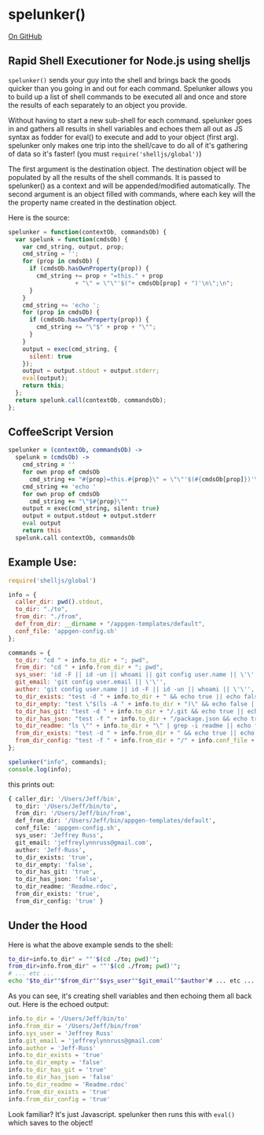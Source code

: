 # spelunker()

[On GitHub](https://github.com/Jeff-Russ/spelunker-node-shelljs)

## Rapid Shell Executioner for Node.js using shelljs

`spelunker()` sends your guy into the shell and brings back the goods quicker than you going in and out for each command. Spelunker allows you to build up a list of shell commands to be executed all and once and store the results of each separately to an object you provide.  

Without having to start a new sub-shell for each command. spelunker goes in and gathers all results in shell variables and echoes them all out as JS syntax as fodder for eval() to execute and add to your object (first arg). spelunker only makes one trip into the shell/cave to do all of it's gathering of data so it's faster! (you must `require('shelljs/global')`)  

The first argument is the destination object. The destination object will be populated by all the results of the shell commands. It is passed to spelunker() as a context and will be appended/modified automatically. The second argument is an object filled with commands, where each key will the the property name created in the destination object. 

Here is the source:  

```javascript
spelunker = function(contextOb, commandsOb) {
  var spelunk = function(cmdsOb) {
    var cmd_string, output, prop;
    cmd_string = '';
    for (prop in cmdsOb) {
      if (cmdsOb.hasOwnProperty(prop)) {
        cmd_string += prop + "=this." + prop 
                   + "\" = \"\"'$("+ cmdsOb[prop] + ")'\n\";\n";
      }
    }
    cmd_string += 'echo ';
    for (prop in cmdsOb) {
      if (cmdsOb.hasOwnProperty(prop)) {
        cmd_string += "\"$" + prop + "\"";
      }
    }
    output = exec(cmd_string, {
      silent: true
    });
    output = output.stdout + output.stderr;
    eval(output);
    return this;
  };
  return spelunk.call(contextOb, commandsOb);
};
```

## CoffeeScript Version

```coffee
spelunker = (contextOb, commandsOb) ->
  spelunk = (cmdsOb) ->
    cmd_string = ''
    for own prop of cmdsOb
      cmd_string += "#{prop}=this.#{prop}\" = \"\"'$(#{cmdsOb[prop]})'\n\";\n"
    cmd_string += 'echo '
    for own prop of cmdsOb
      cmd_string += "\"$#{prop}\""
    output = exec(cmd_string, silent: true)
    output = output.stdout + output.stderr
    eval output
    return this
  spelunk.call contextOb, commandsOb
```

## Example Use: 

```javascript
require('shelljs/global')

info = {
  caller_dir: pwd().stdout,
  to_dir: "./to",
  from_dir: "./from",
  def_from_dir: __dirname + "/appgen-templates/default",
  conf_file: 'appgen-config.sh'
};

commands = {
  to_dir: "cd " + info.to_dir + "; pwd",
  from_dir: "cd " + info.from_dir + "; pwd",
  sys_user: 'id -F || id -un || whoami || git config user.name || \'\'',
  git_email: 'git config user.email || \'\'',
  author: 'git config user.name || id -F || id -un || whoami || \'\'',
  to_dir_exists: "test -d " + info.to_dir + " && echo true || echo false",
  to_dir_empty: "test \"$(ls -A " + info.to_dir + ")\" && echo false || echo true",
  to_dir_has_git: "test -d " + info.to_dir + "/.git && echo true || echo false",
  to_dir_has_json: "test -f " + info.to_dir + "/package.json && echo true || echo false",
  to_dir_readme: "ls \"" + info.to_dir + "\" | grep -i readme || echo false",
  from_dir_exists: "test -d " + info.from_dir + " && echo true || echo false",
  from_dir_config: "test -f " + info.from_dir + "/" + info.conf_file + " && echo true || echo false"
};

spelunker("info", commands);
console.log(info);
```

this prints out:  

```bash
{ caller_dir: '/Users/Jeff/bin',
  to_dir: '/Users/Jeff/bin/to',
  from_dir: '/Users/Jeff/bin/from',
  def_from_dir: '/Users/Jeff/bin/appgen-templates/default',
  conf_file: 'appgen-config.sh',
  sys_user: 'Jeffrey Russ',
  git_email: 'jeffreylynnruss@gmail.com',
  author: 'Jeff-Russ',
  to_dir_exists: 'true',
  to_dir_empty: 'false',
  to_dir_has_git: 'true',
  to_dir_has_json: 'false',
  to_dir_readme: 'Readme.rdoc',
  from_dir_exists: 'true',
  from_dir_config: 'true' }
```
## Under the Hood 

Here is what the above example sends to the shell:  

```bash
to_dir=info.to_dir" = ""'$(cd ./to; pwd)'";
from_dir=info.from_dir" = ""'$(cd ./from; pwd)'";
# ... etc ...
echo "$to_dir""$from_dir""$sys_user""$git_email""$author"# ... etc ...
```

As you can see, it's creating shell variables and then echoing them all back out. Here is the echoed output:  

```javascript
info.to_dir = '/Users/Jeff/bin/to'
info.from_dir = '/Users/Jeff/bin/from'
info.sys_user = 'Jeffrey Russ'
info.git_email = 'jeffreylynnruss@gmail.com'
info.author = 'Jeff-Russ'
info.to_dir_exists = 'true'
info.to_dir_empty = 'false'
info.to_dir_has_git = 'true'
info.to_dir_has_json = 'false'
info.to_dir_readme = 'Readme.rdoc'
info.from_dir_exists = 'true'
info.from_dir_config = 'true'
```

Look familiar? It's just Javascript. spelunker then runs this with `eval()` which saves to the object!  

